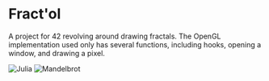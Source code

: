 # Fract'ol
A project for 42 revolving around drawing fractals. The OpenGL implementation used only has several functions, including hooks, opening a window, and drawing a pixel.

![Julia](http://i.imgur.com/CGKoOQd.png)
![Mandelbrot](http://i.imgur.com/IhYjCl8.png)
